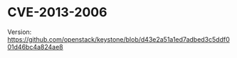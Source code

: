 # CVE-2013-2006

Version: https://github.com/openstack/keystone/blob/d43e2a51a1ed7adbed3c5ddf001d46bc4a824ae8
